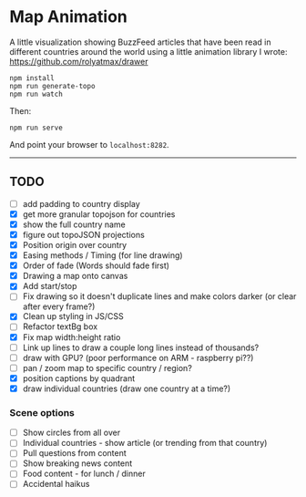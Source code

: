 Map Animation
=============

A little visualization showing BuzzFeed articles that have been read in different
countries around the world using a little animation library I wrote:
https://github.com/rolyatmax/drawer

```
npm install
npm run generate-topo
npm run watch
```

Then:

```
npm run serve
```

And point your browser to `localhost:8282`.

----------------------------

## TODO

 - [ ] add padding to country display
 - [X] get more granular topojson for countries
 - [X] show the full country name
 - [X] figure out topoJSON projections
 - [X] Position origin over country
 - [X] Easing methods / Timing (for line drawing)
 - [X] Order of fade (Words should fade first)
 - [X] Drawing a map onto canvas
 - [X] Add start/stop
 - [ ] Fix drawing so it doesn't duplicate lines and make colors darker (or clear after every frame?)
 - [X] Clean up styling in JS/CSS
 - [ ] Refactor textBg box
 - [X] Fix map width:height ratio
 - [ ] Link up lines to draw a couple long lines instead of thousands?
 - [ ] draw with GPU? (poor performance on ARM - raspberry pi??)
 - [ ] pan / zoom map to specific country / region?
 - [X] position captions by quadrant
 - [X] draw individual countries (draw one country at a time?)

### Scene options

 - [ ] Show circles from all over
 - [ ] Individual countries - show article (or trending from that country)
 - [ ] Pull questions from content
 - [ ] Show breaking news content
 - [ ] Food content - for lunch / dinner
 - [ ] Accidental haikus
